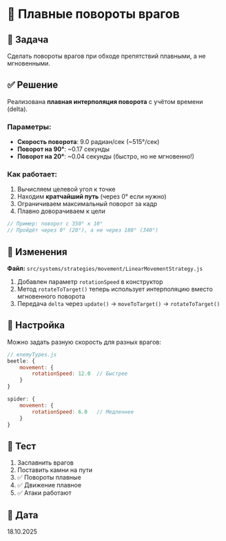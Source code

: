 # 🔄 Плавные повороты врагов

## 🎯 Задача
Сделать повороты врагов при обходе препятствий плавными, а не мгновенными.

## ✅ Решение

Реализована **плавная интерполяция поворота** с учётом времени (delta).

### Параметры:
- **Скорость поворота**: 9.0 радиан/сек (~515°/сек)
- **Поворот на 90°**: ~0.17 секунды
- **Поворот на 20°**: ~0.04 секунды (быстро, но не мгновенно!)

### Как работает:
1. Вычисляем целевой угол к точке
2. Находим **кратчайший путь** (через 0° если нужно)
3. Ограничиваем максимальный поворот за кадр
4. Плавно доворачиваем к цели

```javascript
// Пример: поворот с 350° к 10°
// Пройдёт через 0° (20°), а не через 180° (340°)
```

## 📝 Изменения

**Файл:** `src/systems/strategies/movement/LinearMovementStrategy.js`

1. Добавлен параметр `rotationSpeed` в конструктор
2. Метод `rotateToTarget()` теперь использует интерполяцию вместо мгновенного поворота
3. Передача `delta` через `update()` → `moveToTarget()` → `rotateToTarget()`

## 🎨 Настройка

Можно задать разную скорость для разных врагов:

```javascript
// enemyTypes.js
beetle: {
    movement: {
        rotationSpeed: 12.0  // Быстрее
    }
}

spider: {
    movement: {
        rotationSpeed: 6.0   // Медленнее
    }
}
```

## 🧪 Тест
1. Заспавнить врагов
2. Поставить камни на пути
3. ✅ Повороты плавные
4. ✅ Движение плавное
5. ✅ Атаки работают

## 📅 Дата
18.10.2025


